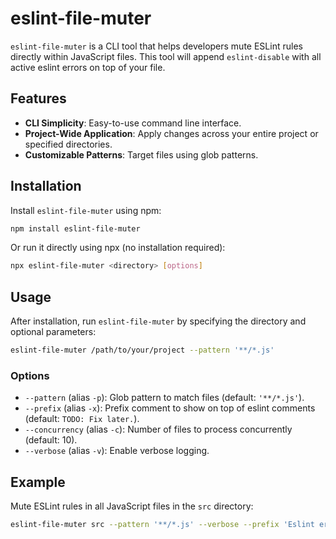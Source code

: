 # eslint-file-muter

`eslint-file-muter` is a CLI tool that helps developers mute ESLint rules directly within JavaScript files. This tool will append `eslint-disable` with all active eslint errors on top of your file.

## Features

- **CLI Simplicity**: Easy-to-use command line interface.
- **Project-Wide Application**: Apply changes across your entire project or specified directories.
- **Customizable Patterns**: Target files using glob patterns.

## Installation

Install `eslint-file-muter` using npm:

```bash
npm install eslint-file-muter
```

Or run it directly using npx (no installation required):

```bash
npx eslint-file-muter <directory> [options]
```

## Usage

After installation, run `eslint-file-muter` by specifying the directory and optional parameters:

```bash
eslint-file-muter /path/to/your/project --pattern '**/*.js'
```

### Options

- `--pattern` (alias `-p`): Glob pattern to match files (default: `'**/*.js'`).
- `--prefix` (alias `-x`): Prefix comment to show on top of eslint comments (default: `TODO: Fix later.`).
- `--concurrency` (alias `-c`): Number of files to process concurrently (default: 10).
- `--verbose` (alias `-v`): Enable verbose logging.

## Example

Mute ESLint rules in all JavaScript files in the `src` directory:

```bash
eslint-file-muter src --pattern '**/*.js' --verbose --prefix 'Eslint errors'.
```
